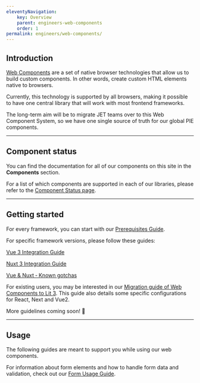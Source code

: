 ```yaml
---
eleventyNavigation:
    key: Overview
    parent: engineers-web-components
    order: 1
permalink: engineers/web-components/
---
```


## Introduction

[Web Components](https://developer.mozilla.org/en-US/docs/Web/API/Web_components) are a set of native browser technologies that allow us to build custom components. In other words, create custom HTML elements native to browsers. 

Currently, this technology is supported by all browsers, making it possible to have one central library that will work with most frontend frameworks.

The long-term aim will be to migrate JET teams over to this Web Component System, so we have one single source of truth for our global PIE components.

---

## Component status

You can find the documentation for all of our components on this site in the **Components** section.

For a list of which components are supported in each of our libraries, please refer to the [Component Status page](/components/component-status/).

___

## Getting started

For every framework, you can start with our [Prerequisites Guide](https://github.com/justeattakeaway/pie/wiki/Getting-started-with-PIE-Web-Components).

For specific framework versions, please follow these guides:

[Vue 3 Integration Guide](https://github.com/justeattakeaway/pie/wiki/PIE-Web-Components-%E2%80%90-Vue-Integration-Guide)

[Nuxt 3 Integration Guide](https://github.com/justeattakeaway/pie/wiki/PIE-Web-Components-%E2%80%90-Nuxt-3)

[Vue & Nuxt ‐ Known gotchas](https://github.com/justeattakeaway/pie/wiki/Vue-Nuxt-%E2%80%90-Known-gotchas)

For existing users, you may be interested in our [Migration guide of Web Components to Lit 3](https://github.com/justeattakeaway/pie/wiki/PIE-Web-Components-%E2%80%90-Nuxt-2---Next-10---Vue-2-Integration). This guide also details some specific configurations for React, Next and Vue2.

More guidelines coming soon! 🚀

___

## Usage

The following guides are meant to support you while using our web components.

For information about form elements and how to handle form data and validation, check out our [Form Usage Guide](https://github.com/justeattakeaway/pie/wiki/Form-Controls#pie-forms-usage).
